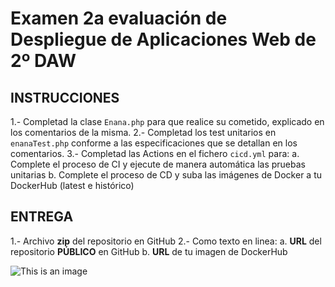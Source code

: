 # Examen 2a evaluación de Despliegue de Aplicaciones Web de 2º DAW
## INSTRUCCIONES
1.- Completad la clase `Enana.php` para que realice su cometido, explicado en los comentarios de la misma.
2.- Completad los test unitarios en `enanaTest.php` conforme a las especificaciones que se detallan en los comentarios.
3.- Completad las Actions en el fichero `cicd.yml` para:
    a. Complete el proceso de CI y ejecute de manera automática las pruebas unitarias
    b. Complete el proceso de CD y suba las imágenes de Docker a tu DockerHub (latest e histórico)

## ENTREGA
1.- Archivo **zip** del repositorio en GitHub
2.- Como texto en linea:
    a. **URL** del repositorio **PÚBLICO** en GitHub
    b. **URL** de tu imagen de DockerHub 
    
![This is an image][enana]


[enana]: /assets/images/enana.png